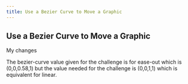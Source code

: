 ```yaml
---
title: Use a Bezier Curve to Move a Graphic
---
```

## Use a Bezier Curve to Move a Graphic

My changes 

The bezier-curve value given for the challenge is for ease-out which is (0,0,0.58,1) but the value needed for the challenge is (0,0,1,1) which is equivalent for linear.
